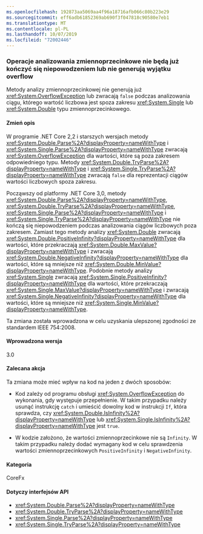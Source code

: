```yaml
---
ms.openlocfilehash: 192873aa5069aa4f96a18716afb066c80b223e29
ms.sourcegitcommit: eff6adb61852369ab690f3f047818c90580e7eb1
ms.translationtype: MT
ms.contentlocale: pl-PL
ms.lasthandoff: 10/07/2019
ms.locfileid: "72002446"
---
```

### <a name="floating-point-parsing-operations-no-longer-fail-or-throw-an-overflowexception"></a>Operacje analizowania zmiennoprzecinkowe nie będą już kończyć się niepowodzeniem lub nie generują wyjątku overflow

Metody analizy zmiennoprzecinkowej nie generują już <xref:System.OverflowException> lub zwracają `false` podczas analizowania ciągu, którego wartość liczbowa jest spoza zakresu <xref:System.Single> lub <xref:System.Double> typu zmiennoprzecinkowego.

#### <a name="change-description"></a>Zmień opis

W programie .NET Core 2,2 i starszych wersjach metody <xref:System.Double.Parse%2A?displayProperty=nameWithType> i <xref:System.Single.Parse%2A?displayProperty=nameWithType> zwracają <xref:System.OverflowException> dla wartości, które są poza zakresem odpowiedniego typu. Metody <xref:System.Double.TryParse%2A?displayProperty=nameWithType> i <xref:System.Single.TryParse%2A?displayProperty=nameWithType> zwracają `false` dla reprezentacji ciągów wartości liczbowych spoza zakresu.

Począwszy od platformy .NET Core 3,0, metody <xref:System.Double.Parse%2A?displayProperty=nameWithType>, <xref:System.Double.TryParse%2A?displayProperty=nameWithType>, <xref:System.Single.Parse%2A?displayProperty=nameWithType> i <xref:System.Single.TryParse%2A?displayProperty=nameWithType> nie kończą się niepowodzeniem podczas analizowania ciągów liczbowych poza zakresem. Zamiast tego metody analizy <xref:System.Double> zwracają <xref:System.Double.PositiveInfinity?displayProperty=nameWithType> dla wartości, które przekraczają <xref:System.Double.MaxValue?displayProperty=nameWithType> i zwracają <xref:System.Double.NegativeInfinity?displayProperty=nameWithType> dla wartości, które są mniejsze niż <xref:System.Double.MinValue?displayProperty=nameWithType>. Podobnie metody analizy <xref:System.Single> zwracają <xref:System.Single.PositiveInfinity?displayProperty=nameWithType> dla wartości, które przekraczają <xref:System.Single.MaxValue?displayProperty=nameWithType> i zwracają <xref:System.Single.NegativeInfinity?displayProperty=nameWithType> dla wartości, które są mniejsze niż <xref:System.Single.MinValue?displayProperty=nameWithType>.

Ta zmiana została wprowadzona w celu uzyskania ulepszonej zgodności ze standardem IEEE 754:2008. 

#### <a name="version-introduced"></a>Wprowadzona wersja

3.0

#### <a name="recommended-action"></a>Zalecana akcja

Ta zmiana może mieć wpływ na kod na jeden z dwóch sposobów:

- Kod zależy od programu obsługi <xref:System.OverflowException> do wykonania, gdy występuje przepełnienie. W takim przypadku należy usunąć instrukcję `catch` i umieścić dowolny kod w instrukcji `If`, która sprawdza, czy <xref:System.Double.IsInfinity%2A?displayProperty=nameWithType> lub <xref:System.Single.IsInfinity%2A?displayProperty=nameWithType> jest `true`.

- W kodzie założono, że wartości zmiennoprzecinkowe nie są `Infinity`. W takim przypadku należy dodać wymagany kod w celu sprawdzenia wartości zmiennoprzecinkowych `PositiveInfinity` i `NegativeInfinity`.

#### <a name="category"></a>Kategoria

CoreFx

#### <a name="affected-apis"></a>Dotyczy interfejsów API

- <xref:System.Double.Parse%2A?displayProperty=nameWithType>
- <xref:System.Double.TryParse%2A?displayProperty=nameWithType>
- <xref:System.Single.Parse%2A?displayProperty=nameWithType>
- <xref:System.Single.TryParse%2A?displayProperty=nameWithType>

<!--

### Affected APIs

- `Overload:System.Double.Parse`
- `Overload:System.Double.TryParse`
- `Overload:System.Single.Parse`
- `Overload:System.Single.TryParse`

-->
